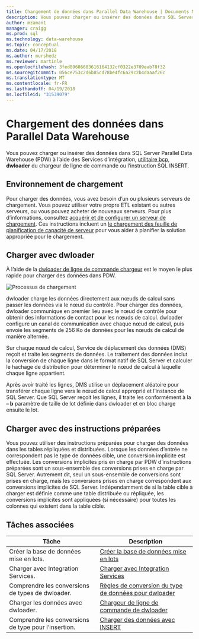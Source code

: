 ```yaml
---
title: Chargement de données dans Parallel Data Warehouse | Documents Microsoft
description: Vous pouvez charger ou insérer des données dans SQL Server Parallel Data Warehouse (PDW) à l’aide des Services d’intégration, utilitaire bcp, dwloader ou l’instruction SQL INSERT.
author: mzaman1
manager: craigg
ms.prod: sql
ms.technology: data-warehouse
ms.topic: conceptual
ms.date: 04/17/2018
ms.author: murshedz
ms.reviewer: martinle
ms.openlocfilehash: 3fed89686683616164132cf0322e3709eab78f32
ms.sourcegitcommit: 056ce753c2d6b85cd78be4fc6a29c2b4daaaf26c
ms.translationtype: MT
ms.contentlocale: fr-FR
ms.lasthandoff: 04/19/2018
ms.locfileid: "31539079"
---
```

# <a name="loading-data-into-parallel-data-warehouse"></a>Chargement des données dans Parallel Data Warehouse
Vous pouvez charger ou insérer des données dans SQL Server Parallel Data Warehouse (PDW) à l’aide des Services d’intégration, [utilitaire bcp](../tools/bcp-utility.md), **dwloader** du chargeur de ligne de commande ou l’instruction SQL INSERT.  

## <a name="loading-environment"></a>Environnement de chargement  
Pour charger des données, vous avez besoin d’un ou plusieurs serveurs de chargement. Vous pouvez utiliser votre propre ETL existant ou autres serveurs, ou vous pouvez acheter de nouveaux serveurs. Pour plus d’informations, consultez [acquérir et de configurer un serveur de chargement](acquire-and-configure-loading-server.md). Ces instructions incluent un [le chargement des feuille de planification de capacité de serveur](loading-server-capacity-planning-worksheet.md) pour vous aider à planifier la solution appropriée pour le chargement.  
  
## <a name="load-with-dwloader"></a>Charger avec dwloader  
À l’aide de la [dwloader de ligne de commande chargeur](dwloader.md) est le moyen le plus rapide pour charger des données dans PDW.  
  
![Processus de chargement](media/loading-process.png "processus de chargement")  
  
dwloader charge les données directement aux nœuds de calcul sans passer les données via le nœud du contrôle. Pour charger des données, dwloader communique en premier lieu avec le nœud de contrôle pour obtenir des informations de contact pour les nœuds de calcul. dwloader configure un canal de communication avec chaque nœud de calcul, puis envoie les segments de 256 Ko de données pour les nœuds de calcul de manière alternée.  
  
Sur chaque nœud de calcul, Service de déplacement des données (DMS) reçoit et traite les segments de données. Le traitement des données inclut la conversion de chaque ligne dans le format natif de SQL Server et calculer le hachage de distribution pour déterminer le nœud de calcul à laquelle chaque ligne appartient.  
  
Après avoir traité les lignes, DMS utilise un déplacement aléatoire pour transférer chaque ligne vers le nœud de calcul approprié et l’instance de SQL Server. Que SQL Server reçoit les lignes, il traite les conformément à la **– b** paramètre de taille de lot définie dans dwloader et en bloc charge ensuite le lot.  

## <a name="load-with-prepared-statements"></a>Charger avec des instructions préparées

Vous pouvez utiliser des instructions préparées pour charger des données dans les tables répliquées et distribuées. Lorsque les données d’entrée ne correspondent pas le type de données cible, une conversion implicite est effectuée. Les conversions implicites pris en charge par PDW d’instructions préparées sont un sous-ensemble des conversions prises en charge par SQL Server. Autrement dit, seul un sous-ensemble de conversions sont prises en charge, mais les conversions prises en charge correspondent aux conversions implicites de SQL Server. Indépendamment de si la table cible à charger est définie comme une table distribuée ou répliquée, les conversions implicites sont appliquées (si nécessaire) pour toutes les colonnes qui existent dans la table cible. 

<!-- MISSING LINK
For more information, see [Prepared statements](prepared-statements.md).
-->
  
## <a name="related-tasks"></a>Tâches associées  
  
|Tâche| Description|  
|--------|---------------|  
|Créer la base de données mise en lots.|[Créer la base de données mise en lots](staging-database.md)|  
|Charger avec Integration Services.|[Charger avec Integration Services](load-with-ssis.md)|  
|Comprendre les conversions de types de dwloader.|[Règles de conversion du type de données pour dwloader](dwloader-data-type-conversion-rules.md)|  
|Charger les données avec dwloader.|[Chargeur de ligne de commande de dwloader](dwloader.md)|  
|Comprendre les conversions de type pour l’insertion.|[Charger des données avec INSERT](load-with-insert.md)|  
 
<!-- MISSING LINKS
## See Also  
[Grant permissions to load data](grant-permissions-to-load-data.md)  
[Common metadata query examles](metadata-query-examples.md)  
  
-->
